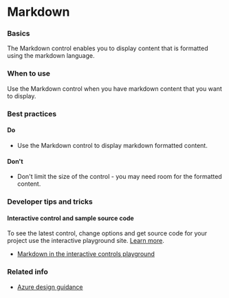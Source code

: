 ﻿# Markdown

 
<a name="basics"></a>
### Basics
The Markdown control enables you to display content that is formatted using the markdown language.


<!-- TODO get an IMAGE to embed here -->

<!-- TODO get an SAMPLE CODE to embed here -->

 
<a name="when-to-use"></a>
### When to use
Use the Markdown control when you have markdown content that you want to display. 


 
<a name="best-practices"></a>
### Best practices


<a name="best-practices-do"></a>
#### Do

* Use the Markdown control to display markdown formatted content.

<a name="best-practices-don-t"></a>
#### Don&#39;t

* Don't limit the size of the control - you may need room for the formatted content.



 
<a name="developer-tips-and-tricks"></a>
### Developer tips and tricks



<a name="developer-tips-and-tricks-interactive-control-and-sample-source-code"></a>
#### Interactive control and sample source code
To see the latest control, change options and get source code for your project use the interactive playground site.  [Learn more](./top-extensions-controls-playground.md).

*  <a href="https://ms.portal.azure.com/?Microsoft_Azure_Playground=true#blade/Microsoft_Azure_Playground/ControlsIndexBlade/Markdown_create_Playground" target="_blank">Markdown in the interactive controls playground</a>

 


 
<a name="related-info"></a>
### Related info

* [Azure design guidance](http://aka.ms/portalfx/design)


